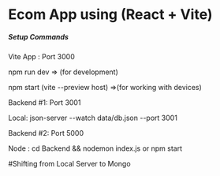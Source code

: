 # Ecom App using (React + Vite)

##### Setup Commands

Vite App : Port 3000

npm run dev => (for development)

npm start (vite --preview host) =>(for working with devices)


Backend #1: Port 3001

Local: json-server --watch data/db.json --port 3001


Backend #2: Port 5000

Node : cd Backend && nodemon index.js or npm start


#Shifting from Local Server to Mongo

